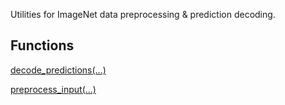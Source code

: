 
Utilities for ImageNet data preprocessing & prediction decoding.
## Functions
[decode_predictions(...)](https://www.tensorflow.org/api_docs/python/tf/keras/applications/imagenet_utils/decode_predictions)

[preprocess_input(...)](https://www.tensorflow.org/api_docs/python/tf/keras/applications/imagenet_utils/preprocess_input)

